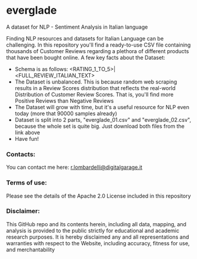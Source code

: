 # everglade
A dataset for NLP - Sentiment Analysis in Italian language

Finding NLP resources and datasets for Italian Language can be challenging. In this repository you'll find a ready-to-use CSV file containing thousands of Customer Reviews regarding a plethora of different products that have been bought online. A few key facts about the Dataset:

- Schema is as follows: <RATING_1_TO_5>|<FULL_REVIEW_ITALIAN_TEXT>
- The Dataset is unbalanced. This is because random web scraping results in a Review Scores distribution that reflects the real-world Distribution of Customer Review Scores. That is, you'll find more Positive Reviews than Negative Reviews
- The Dataset will grow with time, but it's a useful resource for NLP even today (more that 90000 samples already)
- Dataset is split into 2 parts, "everglade_01.csv" and "everglade_02.csv", because the whole set is quite big. Just download both files from the link above
- Have fun!

### Contacts:
You can contact me here:
r.lombardelli@digitalgarage.it

### Terms of use:
Please see the details of the Apache 2.0 License included in this repository

### Disclaimer:
This GitHub repo and its contents herein, including all data, mapping, and analysis is provided to the public strictly for educational and academic research purposes. It is hereby disclaimed any and all representations and warranties with respect to the Website, including accuracy, fitness for use, and merchantability
